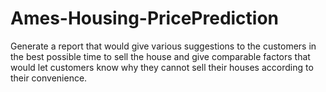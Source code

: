# Ames-Housing-PricePrediction
Generate a report that would give various suggestions to the customers in the best possible time to sell the house and give comparable factors that would let customers know why they cannot sell their houses according to their convenience.
